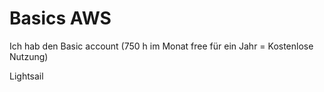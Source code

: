 # Basics AWS

Ich hab den Basic account (750 h im Monat free für ein Jahr = Kostenlose Nutzung)

Lightsail